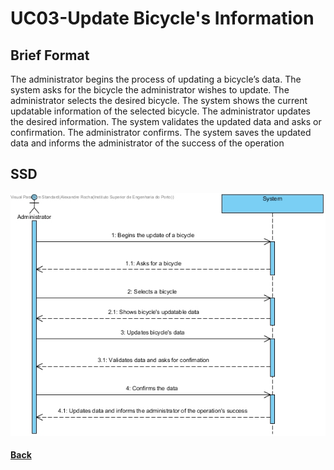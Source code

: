 ﻿# UC03-Update Bicycle's Information

## Brief Format

The administrator begins the process of updating a bicycle’s data.
The system asks for the bicycle the administrator wishes to update.
The administrator selects the desired bicycle.
The system shows the current updatable information of the selected bicycle.
The administrator updates the desired information.
The system validates the updated data and asks or confirmation.
The administrator confirms.
The system saves the updated data and informs the administrator of the success of the operation

## SSD
![UC03-Update Bicycle's Information-SSD.jpg](UC03-SSD.jpg)

#### [Back](../UseCases.md)